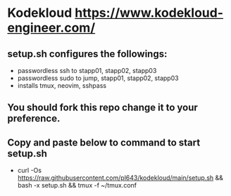 # Kodekloud https://www.kodekloud-engineer.com/

## setup.sh configures the followings:
  - passwordless ssh to stapp01, stapp02, stapp03
  - passwordless sudo to jump, stapp01, stapp02, stapp03
  - installs tmux, neovim, sshpass

## You should fork this repo change it to your preference.

## Copy and paste below to command to start setup.sh

  - curl -Os https://raw.githubusercontent.com/pl643/kodekloud/main/setup.sh && bash -x setup.sh && tmux -f ~/tmux.conf
